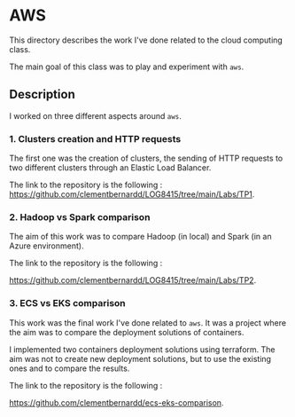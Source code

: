 # AWS 

This directory describes the work I've done related to the cloud computing class. 

The main goal of this class was to play and experiment with `aws`.

## Description

I worked on three different aspects around `aws`. 

### 1. Clusters creation and HTTP requests 

The first one was the creation of clusters, the sending of HTTP requests to two different clusters through an Elastic Load Balancer. 

The link to the repository is the following : https://github.com/clementbernardd/LOG8415/tree/main/Labs/TP1. 

### 2. Hadoop vs Spark comparison 

The aim of this work was to compare Hadoop (in local) and Spark (in an Azure environment). 

The link to the repository is the following : 

https://github.com/clementbernardd/LOG8415/tree/main/Labs/TP2.

### 3. ECS vs EKS comparison 

This work was the final work I've done related to `aws`. It was a project where the aim was to compare the deployment solutions of containers. 

I implemented two containers deployment solutions using terraform. The aim was not to create new deployment solutions, but to use the existing ones and to compare the results. 

The link to the repository is the following : 

https://github.com/clementbernardd/ecs-eks-comparison. 


